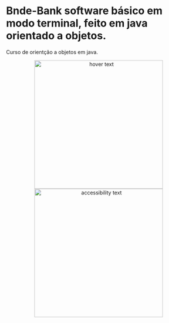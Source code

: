 # Bnde-Bank software básico em modo terminal, feito em java orientado a objetos.
Curso de orientção a objetos em java.

<p align="center">
  <img src="/home/anock/Imagens/Captura de tela de 2020-01-26 18-47-32.png" width="350" title="hover text">
  <img src="/home/anock/Imagens/Captura de tela de 2020-01-26 18-47-32.png" width="350" alt="accessibility text">
</p>


